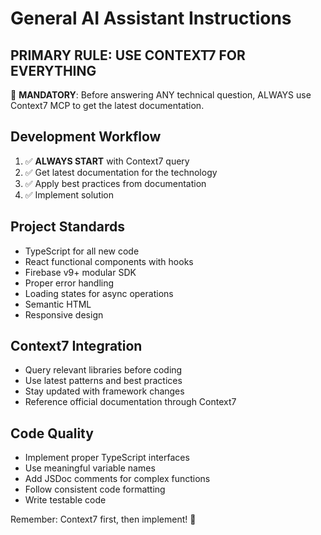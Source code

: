 # General AI Assistant Instructions

## PRIMARY RULE: USE CONTEXT7 FOR EVERYTHING

🚨 **MANDATORY**: Before answering ANY technical question, ALWAYS use Context7 MCP to get the latest documentation.

## Development Workflow

1. ✅ **ALWAYS START** with Context7 query
2. ✅ Get latest documentation for the technology
3. ✅ Apply best practices from documentation
4. ✅ Implement solution

## Project Standards

- TypeScript for all new code
- React functional components with hooks
- Firebase v9+ modular SDK
- Proper error handling
- Loading states for async operations
- Semantic HTML
- Responsive design

## Context7 Integration

- Query relevant libraries before coding
- Use latest patterns and best practices
- Stay updated with framework changes
- Reference official documentation through Context7

## Code Quality

- Implement proper TypeScript interfaces
- Use meaningful variable names
- Add JSDoc comments for complex functions
- Follow consistent code formatting
- Write testable code

Remember: Context7 first, then implement! 🎯
